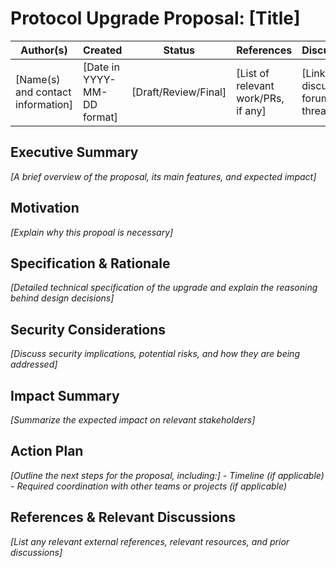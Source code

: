 # Protocol Upgrade Proposal: [Title]

| Author(s) | Created | Status | References | Discussions |
|-------------|-----------|---------|------|----------|
| [Name(s) and contact information] | [Date in YYYY-MM-DD format] | [Draft/Review/Final] | [List of relevant work/PRs, if any] | [Link to discussion forum or thread] |


## Executive Summary
*[A brief overview of the proposal, its main features, and expected impact]*

## Motivation
*[Explain why this propoal is necessary]*

## Specification & Rationale
*[Detailed technical specification of the upgrade and explain the reasoning behind design decisions]*

## Security Considerations
*[Discuss security implications, potential risks, and how they are being addressed]*

## Impact Summary
*[Summarize the expected impact on relevant stakeholders]*

## Action Plan
*[Outline the next steps for the proposal, including:]*
*- Timeline (if applicable)*
*- Required coordination with other teams or projects (if applicable)*

## References & Relevant Discussions
*[List any relevant external references, relevant resources, and prior discussions]*


